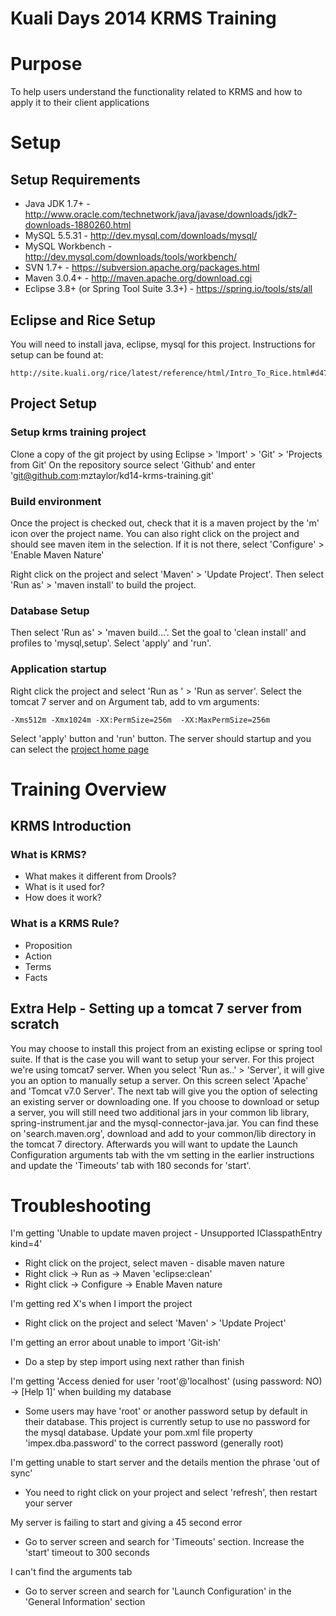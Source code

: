 # Kuali Days 2014 KRMS Training

# Purpose
To help users understand the functionality related to KRMS and how to apply it to their client applications

# Setup

## Setup Requirements
- Java JDK 1.7+ - http://www.oracle.com/technetwork/java/javase/downloads/jdk7-downloads-1880260.html
- MySQL 5.5.31 - http://dev.mysql.com/downloads/mysql/
- MySQL Workbench - http://dev.mysql.com/downloads/tools/workbench/
- SVN 1.7+ - https://subversion.apache.org/packages.html
- Maven 3.0.4+ - http://maven.apache.org/download.cgi
- Eclipse 3.8+ (or Spring Tool Suite 3.3+) - https://spring.io/tools/sts/all

## Eclipse and Rice Setup

You will need to install java, eclipse, mysql for this project.  Instructions for setup can be found at:

    http://site.kuali.org/rice/latest/reference/html/Intro_To_Rice.html#d4798e2496

## Project Setup

### Setup krms training project
Clone a copy of the git project by using Eclipse > 'Import' > 'Git' > 'Projects from Git'
On the repository source select 'Github' and enter 'git@github.com:mztaylor/kd14-krms-training.git'

### Build environment
Once the project is checked out, check that it is a maven project by the 'm' icon over the project name.  You can also right
click on the project and should see maven item in the selection.  If it is not there, select 'Configure' > 'Enable Maven Nature'

Right click on the project and select 'Maven' > 'Update Project'.  Then select 'Run as' > 'maven install' to build the project.

### Database Setup
Then select 'Run as' > 'maven build...'.  Set the goal to 'clean install' and profiles to 'mysql,setup'.  Select 'apply' and 'run'.

### Application startup

Right click the project and select 'Run as ' > 'Run as server'.  Select the tomcat 7 server and on Argument tab, add to vm arguments:

    -Xms512m -Xmx1024m -XX:PermSize=256m  -XX:MaxPermSize=256m

Select 'apply' button and 'run' button.  The server should startup and you can select the [project home page](http://localhost:8080/krworkshop/)
 
# Training Overview

## KRMS Introduction
### What is KRMS?
 - What makes it different from Drools?
 - What is it used for?
 - How does it work?

### What is a KRMS Rule?
 - Proposition
 - Action
 - Terms
 - Facts

## Extra Help - Setting up a tomcat 7 server from scratch 

You may choose to install this project from an existing eclipse or spring tool suite.  If that is the case you will want to setup your server.  For this project we're using tomcat7 server.  When you select 'Run as..' > 'Server', it will give you an option to manually setup a server.  On this screen select 'Apache' and 'Tomcat v7.0 Server'.  The next tab will give you the option of selecting an existing server or downloading one. If you choose to download or setup a server, you will still need two additional jars in your common lib library, spring-instrument.jar and the  mysql-connector-java.jar.  You can find these on 'search.maven.org', download and add to your common/lib directory in the tomcat 7 directory. Afterwards you will want to update the Launch Configuration arguments tab with the vm setting in the earlier instructions and update the 'Timeouts' tab
with 180 seconds for 'start'.


# Troubleshooting

I'm getting 'Unable to update maven project - Unsupported IClasspathEntry kind=4'
- Right click on the project, select maven - disable maven nature
- Right click -> Run as -> Maven 'eclipse:clean'
- Right click -> Configure -> Enable Maven nature

I'm getting red X's when I import the project
- Right click on the project and select 'Maven' > 'Update Project'

I'm getting an error about unable to import 'Git-ish'
- Do a step by step import using next rather than finish

I'm getting 'Access denied for user 'root'@'localhost' (using password: NO) -> [Help 1]' when building my database
- Some users may have 'root' or another password setup by default in their database.  This project is currently setup
 to use no password for the mysql database.  Update your pom.xml file property 'impex.dba.password' to the correct password
 (generally root)

I'm getting unable to start server and the details mention the phrase 'out of sync'
- You need to right click on your project and select 'refresh', then restart your server

My server is failing to start and giving a 45 second error
- Go to server screen and search for 'Timeouts' section.  Increase the 'start' timeout to 300 seconds

I can't find the arguments tab
- Go to server screen and search for 'Launch Configuration' in the 'General Information' section





